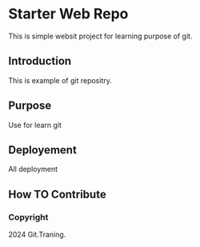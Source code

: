 # Starter Web Repo

This is simple websit project for learning purpose of git.

## Introduction

This is example of git repositry.

## Purpose
Use for learn git

## Deployement
All deployment
## How TO Contribute

### Copyright

2024 Git.Traning.